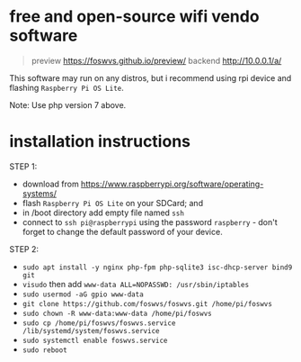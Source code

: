 # free and open-source wifi vendo software

> preview https://foswvs.github.io/preview/
> backend http://10.0.0.1/a/

 This software may run on any distros, but i recommend using rpi device and flashing `Raspberry Pi OS Lite`.

 Note: Use php version 7 above.

# installation instructions
STEP 1:
 - download from https://www.raspberrypi.org/software/operating-systems/
 - flash `Raspberry Pi OS Lite` on your SDCard; and
 - in /boot directory add empty file named `ssh`
 - connect to `ssh pi@raspberrypi` using the password `raspberry` - don't forget to change the default password of your device.
 
STEP 2:
 - `sudo apt install -y nginx php-fpm php-sqlite3 isc-dhcp-server bind9 git`
 - `visudo` then add `www-data ALL=NOPASSWD: /usr/sbin/iptables`
 - `sudo usermod -aG gpio www-data`
 - `git clone https://github.com/foswvs/foswvs.git /home/pi/foswvs`
 - `sudo chown -R www-data:www-data /home/pi/foswvs`
 - `sudo cp /home/pi/foswvs/foswvs.service /lib/systemd/system/foswvs.service`
 - `sudo systemctl enable foswvs.service`
 - `sudo reboot`
